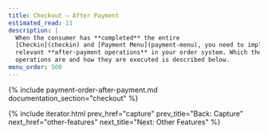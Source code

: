 ```yaml
---
title: Checkout – After Payment
estimated_read: 11
description: |
  When the consumer has **completed** the entire
  [Checkin](checkin) and [Payment Menu](payment-menu), you need to implement the
  relevant **after-payment operations** in your order system. Which these
  operations are and how they are executed is described below.
menu_order: 500
---
```


{% include payment-order-after-payment.md documentation_section="checkout" %}

{% include iterator.html prev_href="capture"
                         prev_title="Back: Capture"
                         next_href="other-features"
                         next_title="Next: Other Features" %}
